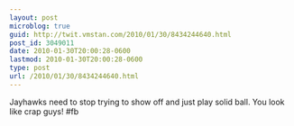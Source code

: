 ```yaml
---
layout: post
microblog: true
guid: http://twit.vmstan.com/2010/01/30/8434244640.html
post_id: 3049011
date: 2010-01-30T20:00:28-0600
lastmod: 2010-01-30T20:00:28-0600
type: post
url: /2010/01/30/8434244640.html
---
```

Jayhawks need to stop trying to show off and just play solid ball. You look like crap guys! #fb
